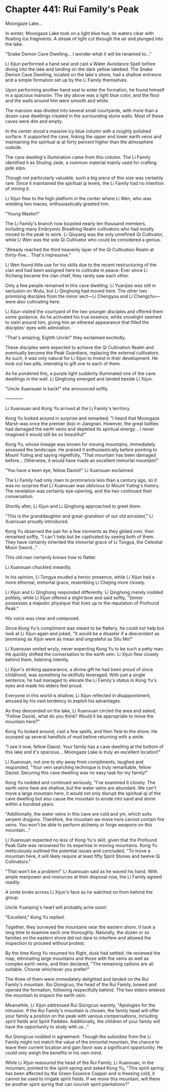 # Chapter 441: Rui Family's Peak

Moongaze Lake...

In winter, Moongaze Lake took on a light blue hue, its waters clear with floating ice fragments. A streak of light cut through the air and plunged into the lake.

"Snake Demon Cave Dwelling... I wonder what it will be renamed to..."

Li Xijun performed a hand seal and cast a Water Avoidance Spell before diving into the lake and landing on the dark yellow lakebed. The Snake Demon Cave Dwelling, located on the lake's shore, had a shallow entrance and a simple formation set up by the Li Family themselves.

Upon performing another hand seal to enter the formation, he found himself in a spacious mansion. The sky above was a light blue color, and the floor and the walls around him were smooth and white.

The mansion was divided into several small courtyards, with more than a dozen cave dwellings created in the surrounding stone walls. Most of these caves were dim and empty.

In the center stood a massive icy blue column with a roughly polished surface. It supported the cave, linking the upper and lower earth veins and maintaining the spiritual qi at forty percent higher than the atmosphere outside.

The cave dweling's illumination came from this column. The Li Family identified it as Shuling Jade, a common material mainly used for crafting jade slips.

Though not particularly valuable, such a big piece of this size was certainly rare. Since it maintained the spiritual qi levels, the Li Family had no intention of mining it.

Li Xijun flew to the high platform in the center where Li Wen, who was wielding two maces, enthusiastically greeted him.

"Young Master!"

The Li Family's branch now boasted nearly ten thousand members, including many Embryonic Breathing Realm cultivators who had mostly moved to the peak to work. Li Qiuyang was the only unrefined Qi Cultivator, while Li Wen was the sole Qi Cultivator who could be considered a genius.

"Already reached the third heavenly layer of the Qi Cultivation Realm at thirty-five... That's impressive."

Li Wen found little use for his skills due to the recent restructuring of the clan and had been assigned here to cultivate in peace. Ever since Li Xicheng became the clan chief, they rarely saw each other.

Only a few people remained in this cave dwelling. Li Yuanjiao was still in seclusion on Wutu, but Li Qinghong had moved here. The other two promising disciples from the minor sect—Li Chengyou and Li Chengchu—were also cultivating here.

Li Xijun visited the courtyard of the two younger disciples and offered them some guidance. As he activated his true essence, white snowlight seemed to swirl around him, giving him an ethereal appearance that filled the disciples' eyes with admiration.

"That's amazing, Eighth Uncle!" they exclaimed excitedly.

These disciples were expected to achieve the Qi Cultivation Realm and eventually become the Peak Guardians, replacing the external cultivators. As such, it was only natural for Li Xijun to invest in their development. He took out two pills, intending to gift one to each of them.

As he pondered this, a purple light suddenly illuminated one of the cave dwellings in the wall. Li Qinghong emerged and landed beside Li Xijun.

"Uncle Xuanxuan is back!" she announced softly.

————

Li Xuanxuan and Kong Yu arrived at the Li Family's territory.

Kong Yu looked around in surprise and remarked, "I heard that Moongaze Marsh was once the premier dojo in Jiangnan. However, the great battles had damaged the earth veins and depleted its spiritual energy... I never imagined it would still be so beautiful!"

Kong Yu, whose lineage was known for moving mountains, immediately assessed the landscape. He praised it enthusiastically before pointing to Mount Yuting and saying regretfully, "That mountain has been damaged before... Otherwise, it would have made an excellent immortal mountain!"

"You have a keen eye, fellow Daoist!" Li Xuanxuan exclaimed.

The Li Family had only risen to prominence less than a century ago, so it was no surprise that Li Xuanxuan was oblivious to Mount Yuting's history. The revelation was certainly eye-opening, and the two continued their conversation.

Shortly after, Li Xijun and Li Qinghong approached to greet them.

"This is the granddaughter and great-grandson of our old ancestor," Li Xuanxuan proudly introduced.

Kong Yu observed the pair for a few moments as they glided over, then remarked softly, "I can't help but be captivated by seeing both of them. They have certainly inherited the immortal grace of Li Tongya, the Celestial Moon Sword..."

This old man certainly knows how to flatter.

Li Xuanxuan chuckled inwardly.

In his opinion, Li Tongya exuded a heroic presence, while Li Xijun had a more ethereal, immortal grace, resembling Li Chejing more closely.

Li Xijun and Li Qinghong responded differently. Li Qinghong merely nodded politely, while Li Xijun offered a slight bow and said softly, "Senior possesses a majestic physique that lives up to the reputation of Profound Peak."

His voice was clear and composed.

Since Kong Yu's compliment was meant to be flattery, he could not help but look at Li Xijun again and joked, "It would be a disaster if a descendant as promising as Xijun were as mean and ungrateful as Situ Mo!"

Li Xuanxuan smiled wryly, never expecting Kong Yu to be such a petty man. He quickly shifted the conversation to the earth vein. Li Xijun flew closely behind them, listening intently.

Li Xijun's striking appearance, a divine gift he had been proud of since childhood, was something he skillfully leveraged. With just a single sentence, he had managed to elevate the Li Family's status in Kong Yu's eyes and made his elders feel proud.

Everyone in this world is shallow, Li Xijun reflected in disappointment, amused by his own tendency to exploit his advantages.

As they descended on the lake, Li Xuanxuan circled the area and asked, "Fellow Daoist, what do you think? Would it be appropriate to move the mountain here?"

Kong Yu looked around, cast a few spells, and then flew to the shore. He scooped up several handfuls of mud before returning with a smile.

"I see it now, fellow Daoist. Your family has a cave dwelling at the bottom of this lake and it's spacious... Moongaze Lake is truly an excellent location!"

Li Xuanxuan, not one to shy away from compliments, laughed and responded, "Your vein searching technique is truly remarkable, fellow Daoist. Securing this cave dwelling was no easy task for my family!"

Kong Yu nodded and continued seriously, "I've examined it closely. The earth veins here are shallow, but the water veins are abundant. We can't move a large mountain here, it would not only disrupt the spiritual qi of the cave dwelling but also cause the mountain to erode into sand and stone within a hundred years.

"Additionally, the water veins in this cave are cold and yin, which suits serpent dragons. Therefore, the mountain we move here cannot contain fire veins. You won't be able to perform alchemy or forge weapons on this mountain..."

Li Xuanxuan expected no less of Kong Yu's skill, given that the Profound Peak Gate was renowned for its expertise in moving mountains. Kong Yu meticulously outlined the potential issues and concluded, "To move a mountain here, it will likely require at least fifty Spirit Stones and twelve Qi Cultivators."

"That won't be a problem!" Li Xuanxuan said as he waved his hand. With ample manpower and resources at their disposal now, the Li Family agreed readily.

A smile broke across Li Xijun's face as he watched on from behind the group.

Uncle Yuanping's heart will probably ache soon!

"Excellent," Kong Yu replied.

Together, they surveyed the mountains near the eastern shore. It took a long time to examine each one thoroughly. Naturally, the dozen or so families on the eastern shore did not dare to interfere and allowed the inspection to proceed without protest.

By the time Kong Yu resumed his flight, dusk had settled. He reviewed the map, eliminating large mountains and those with fire veins as well as complex earth veins, and then declared, "The remaining options are all suitable. Choose whichever you prefer!"

The three of them were immediately delighted and landed on the Rui Family's mountain. Rui Qiongcuo, the head of the Rui Family, bowed and opened the formation, following respectfully behind. The two elders entered the mountain to inspect the earth vein.

Meanwhile, Li Xijun addressed Rui Qiongcuo warmly, "Apologies for the intrusion. If the Rui Family's mountain is chosen, the family head will offer your family a position on the peak with various compensations, including spirit fields and Spirit Paddies. Additionally, the children of your family will have the opportunity to study with us..."

Rui Qiongcuo nodded in agreement. Though the subsidies from the Li Family might not match the value of the immortal mountain, the chance to leave their current location and gain favor was a significant opportunity. He could only weigh the benefits in his own mind.

While Li Xijun reassured the head of the Rui Family, Li Xuanxuan, in the mountain, pointed to the spirit spring and asked Kong Yu, "This spirit spring has been affected by the Green Essence Copper and is freezing cold, it cannot be used to irrigate spirit fields. If we move this mountain, will there be another spirit spring that can nourish spirit plantations?"
